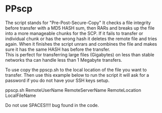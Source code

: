 # PPscp
The script stands for "Pre-Post-Secure-Copy" It checks a file integrity before transfer with a MD5 HASH sum, then RARs and breaks up the file into a more manageable chunks for the SCP. If it fails to transfer or individual chunk or has the wrong hash it deletes the remote file and tries again. When it finishes the script unrars and combines the file and makes sure it has the same HASH has before the transfer.
<br>
This is perfect for transferring large files (Gigabytes) on less than stable networks tha can handle less than 1 Megabyte transfers.



To use copy the ppscp.sh to the local location of the file you want to transfer. Then use this example below to run the script it will ask for a password if you do not have your SSH keys setup.

ppscp.sh RemoteUserName RemoteServerName RemoteLocation LocalFileName

Do not use SPACES!!!! bug found in the code. 
